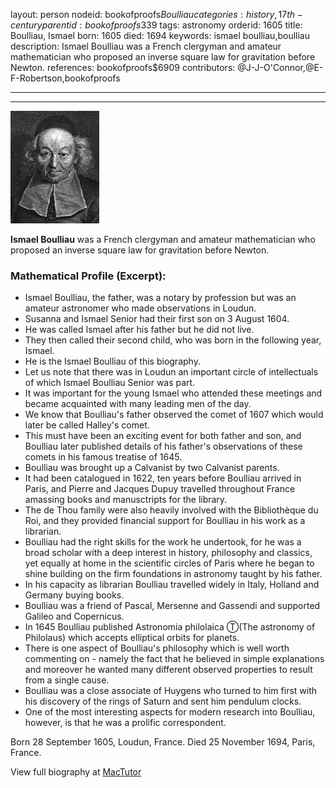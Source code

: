layout: person
nodeid: bookofproofs$Boulliau
categories: history,17th-century
parentid: bookofproofs$339
tags: astronomy
orderid: 1605
title: Boulliau, Ismael
born: 1605
died: 1694
keywords: ismael boulliau,boulliau
description: Ismael Boulliau was a French clergyman and amateur mathematician who proposed an inverse square law for gravitation before Newton.
references: bookofproofs$6909
contributors: @J-J-O'Connor,@E-F-Robertson,bookofproofs

---



---

![Boulliau.jpg](https://github.com/bookofproofs/bookofproofs.github.io/blob/main/_sources/_assets/images/portraits/Boulliau.jpg?raw=true)

**Ismael Boulliau** was a French clergyman and amateur mathematician who proposed an inverse square law for gravitation before Newton.

### Mathematical Profile (Excerpt):
* Ismael Boulliau, the father, was a notary by profession but was an amateur astronomer who made observations in Loudun.
* Susanna and Ismael Senior had their first son on 3 August 1604.
* He was called Ismael after his father but he did not live.
* They then called their second child, who was born in the following year, Ismael.
* He is the Ismael Boulliau of this biography.
* Let us note that there was in Loudun an important circle of intellectuals of which Ismael Boulliau Senior was part.
* It was important for the young Ismael who attended these meetings and became acquainted with many leading men of the day.
* We know that Boulliau's father observed the comet of 1607 which would later be called Halley's comet.
* This must have been an exciting event for both father and son, and Boulliau later published details of his father's observations of these comets in his famous treatise of 1645.
* Boulliau was brought up a Calvanist by two Calvanist parents.
* It had been catalogued in 1622, ten years before Boulliau arrived in Paris, and Pierre and Jacques Dupuy travelled throughout France amassing books and manusctripts for the library.
* The de Thou family were also heavily involved with the Bibliothèque du Roi, and they provided financial support for Boulliau in his work as a librarian.
* Boulliau had the right skills for the work he undertook, for he was a broad scholar with a deep interest in history, philosophy and classics, yet equally at home in the scientific circles of Paris where he began to shine building on the firm foundations in astronomy taught by his father.
* In his capacity as librarian Boulliau travelled widely in Italy, Holland and Germany buying books.
* Boulliau was a friend of Pascal, Mersenne and Gassendi and supported Galileo and Copernicus.
* In 1645 Boulliau published Astronomia philolaica Ⓣ(The astronomy of Philolaus)  which accepts elliptical orbits for planets.
* There is one aspect of Boulliau's philosophy which is well worth commenting on - namely the fact that he believed in simple explanations and moreover he wanted many different observed properties to result from a single cause.
* Boulliau was a close associate of Huygens who turned to him first with his discovery of the rings of Saturn and sent him pendulum clocks.
* One of the most interesting aspects for modern research into Boulliau, however, is that he was a prolific correspondent.

Born 28 September 1605, Loudun, France. Died 25 November 1694, Paris, France.

View full biography at [MacTutor](https://mathshistory.st-andrews.ac.uk/Biographies/Boulliau/)

